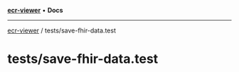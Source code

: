 [**ecr-viewer**](../../README.md) • **Docs**

***

[ecr-viewer](../../README.md) / tests/save-fhir-data.test

# tests/save-fhir-data.test
